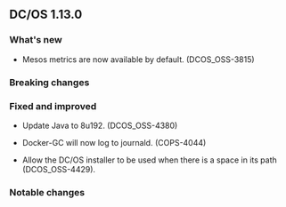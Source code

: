 ## DC/OS 1.13.0


### What's new

* Mesos metrics are now available by default. (DCOS_OSS-3815)


### Breaking changes


### Fixed and improved

* Update Java to 8u192. (DCOS_OSS-4380)

* Docker-GC will now log to journald. (COPS-4044)

* Allow the DC/OS installer to be used when there is a space in its path (DCOS_OSS-4429).

### Notable changes
